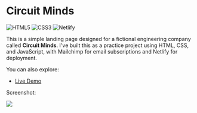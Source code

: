 
# Circuit Minds 

![HTML5](https://img.shields.io/badge/html5-%23E34F26.svg?style=for-the-badge&logo=html5&logoColor=white) ![CSS3](https://img.shields.io/badge/css3-%231572B6.svg?style=for-the-badge&logo=css3&logoColor=white) 	![Netlify](https://img.shields.io/badge/netlify-%23000000.svg?style=for-the-badge&logo=netlify&logoColor=#00C7B7)

This is a simple landing page designed for a fictional engineering company called **Circuit Minds**. I've built this as a practice project using HTML, CSS, and JavaScript, with Mailchimp for email subscriptions and Netlify for deployment.

You can also explore:

- [Live Demo](https://reliable-mochi-eea45c.netlify.app/) 

Screenshot:

<div class="img-center"> 

![](/img/docs/Screenshot-2025-03-27-223711.png)

</div>

